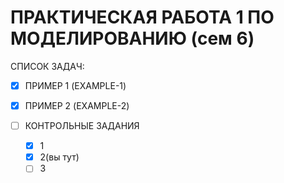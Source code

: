 # ПРАКТИЧЕСКАЯ РАБОТА 1 ПО МОДЕЛИРОВАНИЮ (сем 6)
СПИСОК ЗАДАЧ:
- [x] ПРИМЕР 1 (EXAMPLE-1)
- [x] ПРИМЕР 2 (EXAMPLE-2)

- [ ] КОНТРОЛЬНЫЕ ЗАДАНИЯ
	- [x] 1
	- [x] 2(вы тут)
	- [ ] 3 
